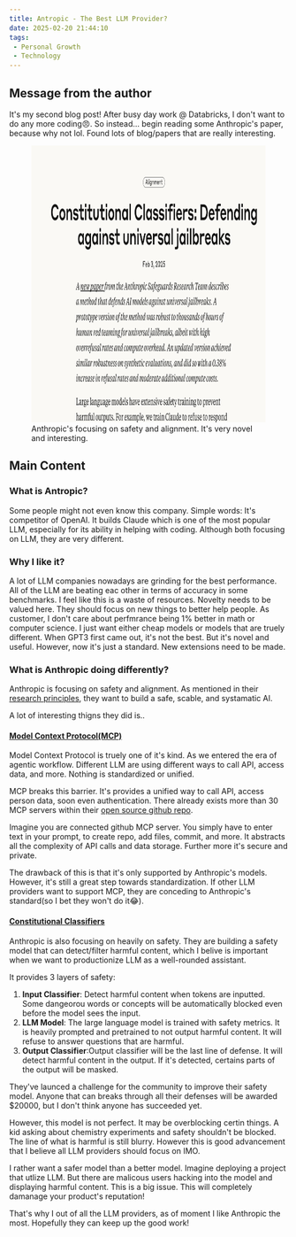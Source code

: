 ```yaml
---
title: Antropic - The Best LLM Provider?
date: 2025-02-20 21:44:10
tags:
 - Personal Growth
 - Technology
---
```



## Message from the author
It's my second blog post! After busy day work @ Databricks, I don't want to do any more coding😠. So instead... begin reading some Anthropic's paper, because why not lol. Found lots of blog/papers that are really interesting.

<figure class="post-figure">
    <img src="/img/2025-2-20Antropic.png"  class="post-image" width="500" height="500">
    <figcaption>Anthropic's focusing on safety and alignment. It's very novel and interesting.</figcaption>
</figure>

## Main Content


### What is Antropic?

Some people might not even know this company. Simple words: It's competitor of OpenAI. It builds Claude which is one of the most popular LLM, especially for its ability in helping with coding. Although both focusing on LLM, they are very different.


### Why I like it?

A lot of LLM companies nowadays are grinding for the best performance. All of the LLM are beating eac other in terms of accuracy in some benchmarks. I feel like this is a waste of resources. Novelty needs to be valued here. They should focus on new things to better help people. As customer, I don't care about perfmrance being 1% better in math or computer science. I just want either cheap models or models that are truely different. When GPT3 first came out, it's not the best. But it's novel and useful. However, now it's just a standard. New extensions need to be made.

### What is Anthropic doing differently?

Anthropic is focusing on safety and alignment. As mentioned in their [research principles](https://www.anthropic.com/research), they want to build a safe, scable, and systamatic AI. 

A lot of interesting thigns they did is..
#### [Model Context Protocol(MCP)](https://www.anthropic.com/news/model-context-protocol)

Model Context Protocol is truely one of it's kind. As we entered the era of agentic workflow. Different LLM are using different ways to call API, access data, and more. Nothing is standardized or unified. 

MCP breaks this barrier. It's provides a unified way to call API, access person data, soon even authentication. There already exists more than 30 MCP servers within their [open source github repo](https://github.com/modelcontextprotocol/servers). 

Imagine you are connected github MCP server. You simply have to enter text in your prompt, to create repo, add files, commit, and more. It abstracts all the complexity of API calls and data storage. Further more it's secure and private.

The drawback of this is that it's only supported by Anthropic's models. However, it's still a great step towards standardization. If other LLM providers want to support MCP, they are conceding to Anthropic's standard(so I bet they won't do it😂).


#### [Constitutional Classifiers](https://www.anthropic.com/news/constitutional-classifiers)

Anthropic is also focusing on heavily on safety. They are building a safety model that can detect/filter harmful content, which I belive is important when we want to productionize LLM as a well-rounded assistant. 

It provides 3 layers of safety:
1. **Input Classifier**: Detect harmful content when tokens are inputted. Some dangeorou words or concepts will be  automatically blocked even before the model sees the input.
2. **LLM Model**: The large language model is trained with safety metrics. It is heavily prompted and pretrained to not output harmful content. It will refuse to answer questions that are harmful.
3. **Output Classifier**:Output classifier will be the last line of defense. It will detect harmful content in the output. If it's detected, certains parts of the output will be masked.

They've launced a challenge for the community to improve their safety model. Anyone that can breaks through all their defenses will be awarded $20000, but I don't think anyone has succeeded yet.

However, this model is not perfect. It may be overblocking certin things. A kid asking about chemistry experiments and safety shouldn't be blocked. The line of what is harmful is still blurry. However this is good advancement that I believe all LLM providers should focus on IMO.


I rather want a safer model than a better model. Imagine deploying a project that utlize LLM. But there are malicous users hacking into the model and displaying harmful content. This is a big issue. This will completely damanage your product's reputation!

That's why I out of all the LLM providers, as of moment I like Anthropic the most. Hopefully they can keep up the good work!




